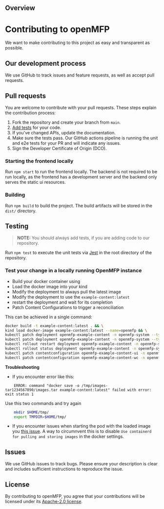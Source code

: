 ## Overview

# Contributing to openMFP
We want to make contributing to this project as easy and transparent as possible.

## Our development process
We use GitHub to track issues and feature requests, as well as accept pull requests.

## Pull requests
You are welcome to contribute with your pull requests. These steps explain the contribution process:

1. Fork the repository and create your branch from `main`.
1. [Add tests](#testing) for your code.
1. If you've changed APIs, update the documentation. 
1. Make sure the tests pass. Our GitHub actions pipeline is running the unit and e2e tests for your PR and will indicate any issues.
1. Sign the Developer Certificate of Origin (DCO).

### Starting the frontend locally

Run `npm start` to run the frontend locally.
The backend is not required to be run locally, as the frontend has a development server and the backend only serves the static ui resources.

### Building

Run `npm build` to build the project.
The build artifacts will be stored in the `dist/` directory.

## Testing

> **NOTE:** You should always add tests, if you are adding code to our repository.

Run `npm test` to execute the unit tests via [Jest](https://jestjs.io/) in the root directory of the repository.

### Test your change in a locally running OpenMFP instance

- Build your docker container using
- Load the docker image into your kind
- Modify the deployment to always pull the latest image
- Modify the deployment to use the `example-content:latest`
- restart the deployment and wait for its completion
- Patch Content Configurations to trigger a reconciliation

This can be achieved in a single command:
```bash
docker build -t example-content:latest . && \
kind load docker-image example-content:latest --name=openmfp && \
kubectl patch deployment openmfp-example-content -n openmfp-system --type='json' -p='[{"op": "replace", "path": "/spec/template/spec/containers/0/imagePullPolicy", "value": "IfNotPresent"}]' && \
kubectl patch deployment openmfp-example-content -n openmfp-system --type='json' -p='[{"op": "replace", "path": "/spec/template/spec/containers/0/image", "value": "example-content:latest"}]' && \
kubectl rollout restart deployment openmfp-example-content -n openmfp-system && \
kubectl rollout status deployment openmfp-example-content -n openmfp-system && \
kubectl patch contentconfiguration openmfp-example-content-ui -n openmfp-system --type='json' -p='[{"op": "replace", "path": "/spec/remoteConfiguration/internalUrl", "value": "http://openmfp-example-content.openmfp-system.svc.cluster.local:8080/ui/example-content/ui/assets/config.json?r='$(date +%s%3N)'"}]' && \
kubectl patch contentconfiguration openmfp-example-content-wc -n openmfp-system --type='json' -p='[{"op": "replace", "path": "/spec/remoteConfiguration/internalUrl", "value": "http://openmfp-example-content.openmfp-system.svc.cluster.local:8080/ui/example-content/wc/assets/config.json?r='$(date +%s%3N)'"}]'
```

**Troubleshooting**
- If you encounter error like this: 
```
    ERROR: command "docker save -o /tmp/images-tar1234567890/images.tar example-content:latest" failed with error: exit status 1
```
   Use this two commands and try again
```sh
    mkdir $HOME/tmp/
    export TMPDIR=$HOME/tmp/ 
```

- If you encounter issues when starting the pod with the loaded image you [this issue](https://github.com/kubernetes-sigs/kind/issues?q=is%3Aissue%20state%3Aopen%20load%20image). A way to circumnvent this is to disable `Use containerd for pulling and storing images` in the docker settings.

## Issues
We use GitHub issues to track bugs. Please ensure your description is
clear and includes sufficient instructions to reproduce the issue.

## License
By contributing to openMFP, you agree that your contributions will be licensed
under its [Apache-2.0 license](LICENSE).
